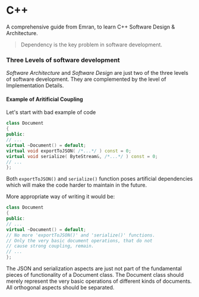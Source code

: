 # C++

A comprehensive guide from Emran, to learn C++ Software Design & Architecture.

> Dependency is the key problem in software development.

### Three Levels of software development

_Software Architecture_ and _Software Design_ are just two of the three levels
of software development. They are complemented by the level of Implementation Details.

#### Example of Aritificial Coupling

Let's start with bad example of code

```C++
class Document
{
public:
// ...
virtual ~Document() = default;
virtual void exportToJSON( /*...*/ ) const = 0;
virtual void serialize( ByteStream&, /*...*/ ) const = 0;
// ...
};

```

Both `exportToJSON()` and `serialize()` function poses artificial dependencies which will make the code harder to maintain in the future.

More appropriate way of writing it would be:

```C++
class Document
{
public:
// ...
virtual ~Document() = default;
// No more 'exportToJSON()' and 'serialize()' functions.
// Only the very basic document operations, that do not
// cause strong coupling, remain.
// ...
};

```

The JSON and serialization aspects are just not part of the fundamental pieces of functionality of a Document class. The Document class should merely represent the very basic operations of different kinds of documents. All orthogonal aspects should be separated.
